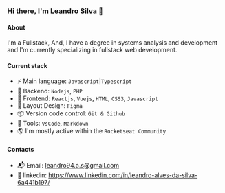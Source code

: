 ### Hi there, I'm Leandro Silva 👋

#### About

I'm a Fullstack, And, I have a degree in systems analysis and development and I'm currently specializing in fullstack web development.

#### Current stack
- ⚡️ Main language: `Javascript`|`Typescript`
- 📡 Backend: `Nodejs`, `PHP`
- 🎉 Frontend: `Reactjs`, `Vuejs`, `HTML`, `CSS3`, `Javascript`
- 🎨 Layout Design: `Figma`
- 📦️ Version code control: `Git & Github`
- 🔧 Tools: `VsCode`, `Markdown`
- 🌎 I'm mostly active within the `Rocketseat Community`

#### Contacts
- 📬 Email: leandro94.a.s@gmail.com
- 👤 linkedin: https://www.linkedin.com/in/leandro-alves-da-silva-6a441b197/
